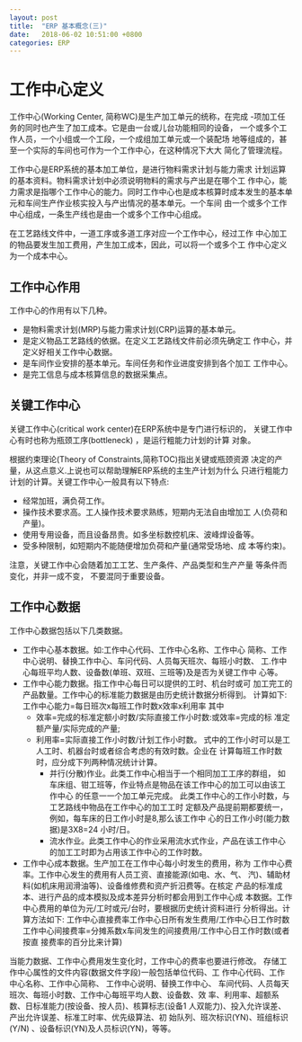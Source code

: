 ```yaml
---
layout: post
title:  "ERP 基本概念(三)"
date:   2018-06-02 10:51:00 +0800
categories: ERP
---
```

# 工作中心定义
工作中心(Working Center, 简称WC)是生产加工单元的统称，在完成
-项加工任务的同时也产生了加工成本。它是由一台或儿台功能相同的设备，
一个或多个工作人员，一个小组或一个工段，一个成组加工单元或一个装配场
地等组成的，甚至一个实际的车间也可作为一个工作中心，在这种情况下大大
简化了管理流程。

工作中心是ERP系统的基本加工单位，是进行物料需求计划与能力需求
计划运算的基本资料。物料需求计划中必须说明物料的需求与产出是在哪个工
作中心，能力需求是指哪个工作中心的能力。同时工作中心也是成本核算时成本发生的基本单元和车间生产作业核实投入与产出情况的基本单元。一个车间
由一个或多个工作中心组成，一条生产线也是由一个或多个工作中心组成。

在工艺路线文件中，一道工序或多道工序对应一个工作中心，经过工作
中心加工的物品要发生加工费用，产生加工成本，因此，可以将一个或多个工
作中心定义为一个成本中心。

## 工作中心作用

工作中心的作用有以下几种。
- 是物料需求计划(MRP)与能力需求计划(CRP)运算的基本单元。
- 是定义物品工艺路线的依据。在定义工艺路线文件前必须先确定工
作中心，并定义好相关工作中心数据。
- 是车间作业安排的基本单元。车间任务和作业进度安排到各个加工
工作中心。
- 是完工信息与成本核算信息的数据采集点。

## 关键工作中心

关键工作中心(critical work center)在ERP系统中是专门进行标识的，
关键工作中心有时也称为瓶颈工序(bottleneck) ，是运行粗能力计划的计算
对象。

根据约束理论(Theory of Constraints,简称TOC)指出关键或瓶颈资源
决定的产量，从这点意义.上说也可以帮助理解ERP系统的主生产计划为什么
只进行粗能力计划的计算。关键工作中心一般具有以下特点:
- 经常加班，满负荷工作。
- 操作技术要求高。工人操作技术要求熟练，短期内无法自由增加工
人(负荷和产量)。
- 使用专用设备，而且设备昂贵。如多坐标数控机床、波峰焊设备等。
- 受多种限制，如短期内不能随便增加负荷和产量(通常受场地、成
本等约束)。

注意，关键工作中心会随着加工工艺、生产条件、产品类型和生产产量
等条件而变化，并非一成不变， 不要混同于重要设备。

## 工作中心数据
工作中心数据包括以下几类数据。
- 工作中心基本数据。如:工作中心代码、工作中心名称、工作中心
简称、工作中心说明、替换工作中心、车问代码、人员每天班次、每班小时数、
工.作中心每班平均人数、设备数(单班、双班、三班等)及是否为关键工作中
心等。
- 工作中心能力数据。指工作中心每日可以提供的工时、机台时或可
加工完工的产品数量。工作中心的标准能力数据是由历史统计数据分析得到。
计算如下:
    工作中心能力=每日班次x每班工作时数x效率x利用率
    其中
    - 效率=完成的标准定额小时数/实际直接工作小时数:或效率=完成的标
    准定额产量/实际完成的产量;
    - 利用率=实际直接工作小时数/计划工作小时数。
    式中的工作小时可以是工人工时、机器台时或者综合考虑的有效时数。企业在
    计算每班工作时数时，应分成下列两种情况统计计算。
        - 并行(分散)作业。此类工作中心相当于一个相同加工工序的群组，
        如车床组、钳工班等，作业特点是物品在该工作中心的加工可以由该工作中心
        的任意一一个加工单元完成。
        此类工作中心的工作小时数，与工艺路线中物品在工作中心的加工工时
        定额及产品提前期都要统一，例如，每车床的日工作小时是8,那么该工作中
        心的日工作小时(能力数据)是3X8=24 小时/日。
        - 流水作业。此类工作中心的作业采用流水式作业，产品在该工作中心的加工工时即为占用该工作中心的工作时数。
- 工作中心成本数据。生产加工在工作中心每小时发生的费用，称为
工作中心费率。工作中心发生的费用有人员工资、直接能源(如电、水、气、
汽)、辅助材料(如机床用润滑油等)、设备维修费和资产折汨费等。在核定
产品的标准成本、进行产品的成本模拟及成本差异分析时都会用到工作中心成
本数据。工作中心费用的单位为元/工时或元/台时，要根据历史统计资料进行
分析得出。计算方法如下:
    工作中心直接费率工作中心日所有发生费用/工作中心日工作时数
    工作中心间接费率=分摊系数x车间发生的间接费用/工作中心日工作时数(或者按直
接费率的百分比来计算)

当能力数据、工作中心费用发生变化时，工作中心的费率也要进行修改。
存储工作中心属性的文件内容(数据文件字段)一般包括单位代码、工
作中心代码、工作中心名称、工作中心简称、 工作中心说明、替换工作中心、
车间代码、人员每天班次、每班小时数、工作中心每班平均人数、设备数、效
率、利用率、超额系数、日标准能力(按设备、按人员)、核算标志(设备1
人双能力)、投入允许误差、产出允许误差、标准工时率、优先级算法、初
始队列、班次标识(YN)、班组标识(Y/N) 、设备标识(YN)及人员标识(YN)，等等。

